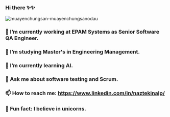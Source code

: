### Hi there ✨✨


![muayenchungsan-muayenchungsanodau](https://user-images.githubusercontent.com/28827905/228081159-9ce3a335-681e-413d-accf-c80b97a3b211.gif)

### 💅 I’m currently working at EPAM Systems as Senior Software QA Engineer.
### 🔭 I’m studying Master's in Engineering Management.
### 🌱 I’m currently learning AI.
### 💬 Ask me about software testing and Scrum.
### 📫 How to reach me: https://www.linkedin.com/in/naztekinalp/
### 🦄 Fun fact: I believe in unicorns.



